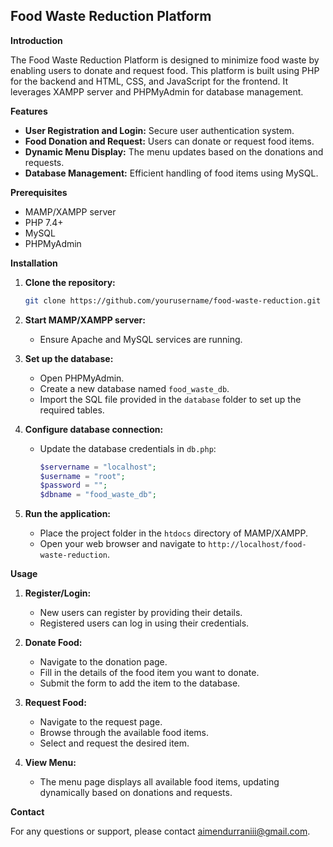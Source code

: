## Food Waste Reduction Platform

**Introduction**

The Food Waste Reduction Platform is designed to minimize food waste by enabling users to donate and request food. This platform is built using PHP for the backend and HTML, CSS, and JavaScript for the frontend. It leverages XAMPP server and PHPMyAdmin for database management.

**Features**

- **User Registration and Login:** Secure user authentication system.
- **Food Donation and Request:** Users can donate or request food items.
- **Dynamic Menu Display:** The menu updates based on the donations and requests.
- **Database Management:** Efficient handling of food items using MySQL.

**Prerequisites**

- MAMP/XAMPP server
- PHP 7.4+
- MySQL
- PHPMyAdmin

**Installation**

1. **Clone the repository:**

   ```sh
   git clone https://github.com/yourusername/food-waste-reduction.git
   ```

2. **Start MAMP/XAMPP server:**
   
   - Ensure Apache and MySQL services are running.

3. **Set up the database:**
   
   - Open PHPMyAdmin.
   - Create a new database named `food_waste_db`.
   - Import the SQL file provided in the `database` folder to set up the required tables.

4. **Configure database connection:**

   - Update the database credentials in `db.php`:
   
     ```php
     $servername = "localhost";
     $username = "root";
     $password = "";
     $dbname = "food_waste_db";
     ```

5. **Run the application:**

   - Place the project folder in the `htdocs` directory of MAMP/XAMPP.
   - Open your web browser and navigate to `http://localhost/food-waste-reduction`.

**Usage**

1. **Register/Login:**

   - New users can register by providing their details.
   - Registered users can log in using their credentials.

2. **Donate Food:**

   - Navigate to the donation page.
   - Fill in the details of the food item you want to donate.
   - Submit the form to add the item to the database.

3. **Request Food:**

   - Navigate to the request page.
   - Browse through the available food items.
   - Select and request the desired item.

4. **View Menu:**

   - The menu page displays all available food items, updating dynamically based on donations and requests.

**Contact**

For any questions or support, please contact [aimendurraniii@gmail.com](aimendurraniii@gmail.com).
